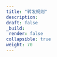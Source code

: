 ```yaml
---
title: "转发规则"
description: 
draft: false
_build:
 render: false
collapsible: true
weight: 70
---
```


